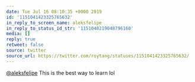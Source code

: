 ```yaml
---
date: Tue Jul 16 08:10:35 +0000 2019
id: '1151041423325765632'
in_reply_to_screen_name: aleksfelipe
in_reply_to_status_id_str: '1151040219048796160'
media: []
reply: true
retweet: false
source: twitter
source_url: https://twitter.com/roytang/statuses/1151041423325765632/
---
```


[@aleksfelipe](https://twitter.com/aleksfelipe/) This is the best way to learn lol